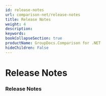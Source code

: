 ```yaml
---
id: release-notes
url: comparison-net/release-notes
title: Release Notes
weight: 4
description: 
keywords: 
bookCollapseSection: true
productName: GroupDocs.Comparison for .NET
hideChildren: False
---
```


# Release Notes

### Release Notes
